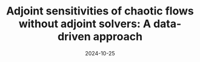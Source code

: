 ---
title: "Adjoint sensitivities of chaotic flows without adjoint solvers: A data-driven approach"
collection: publications
category: conferences
permalink: /publication/2024-iccs
excerpt: "<img src='/images/image_2024_iccs.png'> We demonstrate the application of our data-driven sensitivity analysis framework on the computation of gradients of long-time averages of chaotic flows. We learn the parameterised dynamics of Lorenz 63 system and infer climate sensitivities by leveraging ensemble adjoint methods."
date: 2024-10-25
venue: '24th International Conference on Computational Science'
# slidesurl: 'http://academicpages.github.io/files/slides1.pdf'
paperurl: 'https://arxiv.org/pdf/2404.11738'
repo: 'https://github.com/MagriLab/Adjoint-ESN'
# citation: ''
---